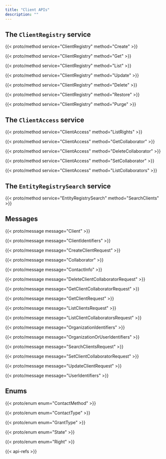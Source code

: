 ```yaml
---
title: "Client APIs"
description: ""
---
```


## The `ClientRegistry` service

{{< proto/method service="ClientRegistry" method="Create" >}}

{{< proto/method service="ClientRegistry" method="Get" >}}

{{< proto/method service="ClientRegistry" method="List" >}}

{{< proto/method service="ClientRegistry" method="Update" >}}

{{< proto/method service="ClientRegistry" method="Delete" >}}

{{< proto/method service="ClientRegistry" method="Restore" >}}

{{< proto/method service="ClientRegistry" method="Purge" >}}

## The `ClientAccess` service

{{< proto/method service="ClientAccess" method="ListRights" >}}

{{< proto/method service="ClientAccess" method="GetCollaborator" >}}

{{< proto/method service="ClientAccess" method="DeleteCollaborator" >}}

{{< proto/method service="ClientAccess" method="SetCollaborator" >}}

{{< proto/method service="ClientAccess" method="ListCollaborators" >}}

## The `EntityRegistrySearch` service

{{< proto/method service="EntityRegistrySearch" method="SearchClients" >}}

## Messages

{{< proto/message message="Client" >}}

{{< proto/message message="ClientIdentifiers" >}}

{{< proto/message message="CreateClientRequest" >}}

{{< proto/message message="Collaborator" >}}

{{< proto/message message="ContactInfo" >}}

{{< proto/message message="DeleteClientCollaboratorRequest" >}}

{{< proto/message message="GetClientCollaboratorRequest" >}}

{{< proto/message message="GetClientRequest" >}}

{{< proto/message message="ListClientsRequest" >}}

{{< proto/message message="ListClientCollaboratorsRequest" >}}

{{< proto/message message="OrganizationIdentifiers" >}}

{{< proto/message message="OrganizationOrUserIdentifiers" >}}

{{< proto/message message="SearchClientsRequest" >}}

{{< proto/message message="SetClientCollaboratorRequest" >}}

{{< proto/message message="UpdateClientRequest" >}}

{{< proto/message message="UserIdentifiers" >}}

## Enums

{{< proto/enum enum="ContactMethod" >}}

{{< proto/enum enum="ContactType" >}}

{{< proto/enum enum="GrantType" >}}

{{< proto/enum enum="State" >}}

{{< proto/enum enum="Right" >}}

{{< api-refs >}}
